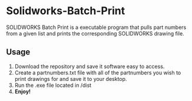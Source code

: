 # Solidworks-Batch-Print
SOLIDWORKS Batch Print is a executable program that pulls part numbers from a given list and prints the corresponding SOLIDWORKS drawing file.

## Usage
1. Download the repository and save it software easy to access.
2. Create a partnumbers.txt file with all of the partnumbers you wish to print drawings for and save it to your desktop.
3. Run the .exe file located in /dist
4. **Enjoy!**

